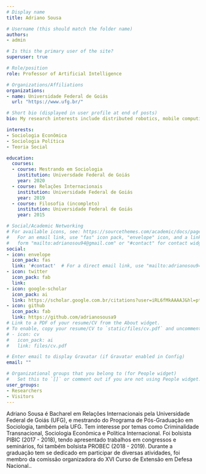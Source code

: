 ```yaml
---
# Display name
title: Adriano Sousa

# Username (this should match the folder name)
authors:
- admin

# Is this the primary user of the site?
superuser: true

# Role/position
role: Professor of Artificial Intelligence

# Organizations/Affiliations
organizations:
- name: Universidade Federal de Goiás
  url: "https://www.ufg.br/"

# Short bio (displayed in user profile at end of posts)
bio: My research interests include distributed robotics, mobile computing and programmable matter.

interests:
- Sociologia Econômica
- Sociologia Política
- Teoria Social

education:
  courses:
  - course: Mestrando em Sociologia
    institution: Universdade Federal de Goiás
    year: 2020
  - course: Relações Internacionais
    institution: Universidade Federal de Goiás  
    year: 2019
  - course: Filosofia (incompleto)
    institution: Universidade Federal de Goiás
    year: 2015

# Social/Academic Networking
# For available icons, see: https://sourcethemes.com/academic/docs/page-builder/#icons
#   For an email link, use "fas" icon pack, "envelope" icon, and a link in the
#   form "mailto:adrianosou94@gmail.com" or "#contact" for contact widget.
social:
- icon: envelope
  icon_pack: fas
  link: '#contact'  # For a direct email link, use "mailto:adrianosou94@gmail.com".
- icon: twitter
  icon_pack: fab
  link: 
- icon: google-scholar
  icon_pack: ai
  link: https://scholar.google.com.br/citations?user=iRL6fMkAAAAJ&hl=pt-BR
- icon: github
  icon_pack: fab
  link: https://github.com/adrianosousa9
# Link to a PDF of your resume/CV from the About widget.
# To enable, copy your resume/CV to `static/files/cv.pdf` and uncomment the lines below.
# - icon: cv
#   icon_pack: ai
#   link: files/cv.pdf

# Enter email to display Gravatar (if Gravatar enabled in Config)
email: ""

# Organizational groups that you belong to (for People widget)
#   Set this to `[]` or comment out if you are not using People widget.
user_groups:
- Researchers
- Visitors
---
```


Adriano Sousa é Bacharel em Relações Internacionais pela Universidade Federal de Goiás (UFG), e mestrando do Programa de Pós-Graduação em Sociologia, também pela UFG. Tem interesse por temas como Criminalidade Transnacional, Sociologia Econômica e Política Internacional. Foi bolsista PIBIC (2017 - 2018), tendo apresentado trabalhos em congressos e seminários, foi também bolsista PROBEC (2018 - 2019). Durante a graduação tem se dedicado em participar de diversas atividades, foi membro da comissão organizadora do XVI Curso de Extensão em Defesa Nacional..
